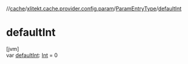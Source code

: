 //[cache](../../../index.md)/[xlitekt.cache.provider.config.param](../index.md)/[ParamEntryType](index.md)/[defaultInt](default-int.md)

# defaultInt

[jvm]\
var [defaultInt](default-int.md): [Int](https://kotlinlang.org/api/latest/jvm/stdlib/kotlin/-int/index.html) = 0
